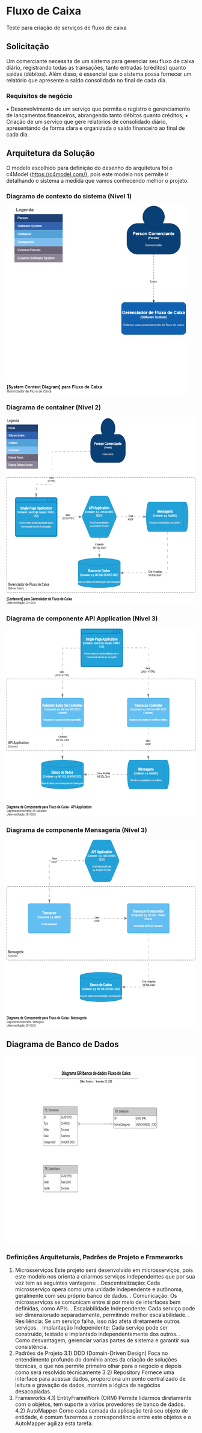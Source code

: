 # Fluxo de Caixa
Teste para criação de serviços de fluxo de caixa

## Solicitação
Um comerciante necessita de um sistema para gerenciar seu fluxo de caixa diário, registrando todas as 
transações, tanto entradas (créditos) quanto saídas (débitos). Além disso, é essencial que o sistema possa 
fornecer um relatório que apresente o saldo consolidado no final de cada dia.

### Requisitos de negócio
▪  Desenvolvimento de um serviço que permita o registro e gerenciamento de lançamentos financeiros, 
abrangendo tanto débitos quanto créditos;
▪ Criação de um serviço que gere relatórios de consolidado diário, apresentando de forma clara e 
organizada o saldo financeiro ao final de cada dia.


## Arquitetura da Solução
O modelo escolhido para definição do desenho do arquitetura foi o c4Model (https://c4model.com/), pois este modelo nos permite ir detalhando o sistema a medida que vamos conhecendo melhor o projeto.

### Diagrama de contexto do sistema (Nível 1)
<img src="Documentacao\01.Diagrama de contexto do sistema.png" alt="Diagrama de contexto" with="400px" height="500px">

### Diagrama de container (Nível 2)
<img src="Documentacao\02.Conteiner.png" alt="Diagrama de container" with="400px" height="500px">

### Diagrama de componente API Application (Nível 3)
<img src="Documentacao\03.ComponenteAPIApplication.png" alt="Componente API Apllication" with="400px" height="500px">

### Diagrama de componente Mensageria (Nível 3)
<img src="Documentacao\04.ComponenteMensageria.png" alt="Componente Mensageria" with="400px" height="500px">

## Diagrama de Banco de Dados
<img src="Documentacao\Diagrama ER de banco de dados Fluxo de Caixa.jpeg" alt="Diagrama de Banco de Dados" with="400px" height="500px">

### Definições Arquiteturais, Padrões de Projeto e Frameworks
1) Microsserviços
    Este projeto será desenvolvido em microsserviços, pois este modelo nos orienta a criarmos serviços independentes que por sua vez tem as seguintes vantagens:
. Descentralização: Cada microsserviço opera como uma unidade independente e autônoma, geralmente com seu próprio banco de dados.
. Comunicação: Os microsserviços se comunicam entre si por meio de interfaces bem definidas, como APIs.
. Escalabilidade Independente: Cada serviço pode ser dimensionado separadamente, permitindo melhor escalabilidade.
. Resiliência: Se um serviço falha, isso não afeta diretamente outros serviços.
. Implantação Independente: Cada serviço pode ser construído, testado e implantado independentemente dos outros.
. Como desvantagem, gerenciar varias partes de sistema e garantir sua consistência.
3) Padrões de Projeto
    3.1) DDD (Domain-Driven Design)
      Foca no entendimento profundo do domínio antes da criação de soluções técnicas, o que nos permite primeiro olhar para o negócio e depois como será resolvido técnicamente
    3.2) Repository
       Fornece uma interface para acessar dados, proporciona um ponto centralizado de leitura e gravação de dados, mantém a lógica de negócios desacopladas.     
4) Frameworks
     4.1) EntityFrameWork (ORM)
       Permite lidarmos diretamente com o objetos, tem suporte a vários provedores de banco de dados. 
    4.2) AutoMapper
       Como cada camada da aplicação terá seu objeto de entidade, é comum fazermos a correspondência entre este objetos e o AutoMapper agiliza esta tarefa.






